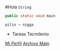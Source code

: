 #Hola 
`String`
```java
public static void main
```
```python
pilin = nigga
```
* Tareas Tecmilenio

[Mi Perfil](https://github.com/COOKSTOLO)
[Archivo Main](Main.java)
